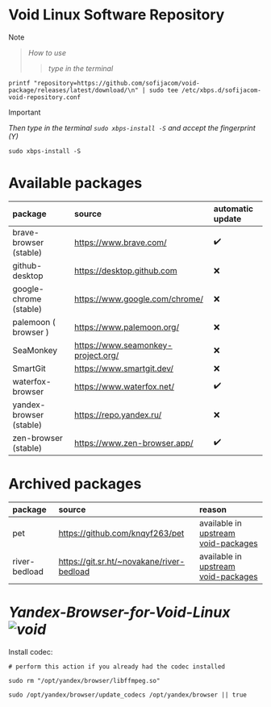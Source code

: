 # Void Linux Software Repository

> [!NOTE]
>>  _How to use_
>>> _type in the terminal_

```shell
printf "repository=https://github.com/sofijacom/void-package/releases/latest/download/\n" | sudo tee /etc/xbps.d/sofijacom-void-repository.conf
```

> [!IMPORTANT]
> 
> _Then type in the terminal `sudo xbps-install -S` and accept the fingerprint (Y)_

```shell
sudo xbps-install -S
```


# Available packages
| package | source | automatic update |
|:--------|:-------|:-----------------|
| brave-browser (stable) | https://www.brave.com/                            | :heavy_check_mark: |
| github-desktop         | https://desktop.github.com                        | :x: |
| google-chrome (stable) | https://www.google.com/chrome/                    | :x: |
| palemoon ( browser )   | https://www.palemoon.org/                         | :x: |
| SeaMonkey              | https://www.seamonkey-project.org/                | :x: |
| SmartGit               | https://www.smartgit.dev/                         | :x: |
| waterfox-browser       | https://www.waterfox.net/                         | :heavy_check_mark: |
| yandex-browser (stable)| https://repo.yandex.ru/                           | :x: |
| zen-browser (stable)   | https://www.zen-browser.app/                      | :heavy_check_mark: |


# Archived packages
| package | source | reason |
|:--------|:-------|:-----------------|
| pet                    | https://github.com/knqyf263/pet                   | available in [upstream void-packages](https://github.com/void-linux/void-packages) |
| river-bedload          | https://git.sr.ht/~novakane/river-bedload         | available in [upstream void-packages](https://github.com/void-linux/void-packages) |


# _Yandex-Browser-for-Void-Linux ![void](https://github.com/sofijacom/yandex-browser/assets/107557749/0cb14595-dcea-4f79-84a4-0185b1df379d)_


Install codec:
```
# perform this action if you already had the codec installed

sudo rm "/opt/yandex/browser/libffmpeg.so"
```
```
sudo /opt/yandex/browser/update_codecs /opt/yandex/browser || true
```
